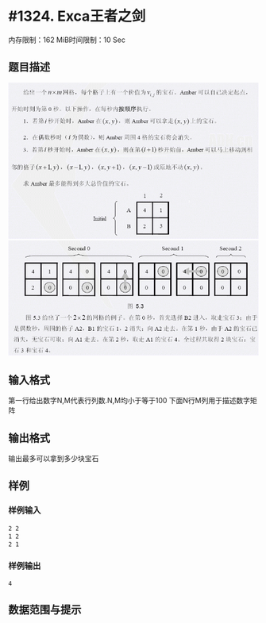 # #1324. Exca王者之剑

内存限制：162 MiB时间限制：10 Sec

## 题目描述

![](images/1324_1.jpg)![](images/1324_2.jpg)

## 输入格式

第一行给出数字N,M代表行列数.N,M均小于等于100
下面N行M列用于描述数字矩阵

## 输出格式

输出最多可以拿到多少块宝石

## 样例

### 样例输入

    
    2 2 
    1 2
    2 1
    

### 样例输出

    
    4
    

## 数据范围与提示

